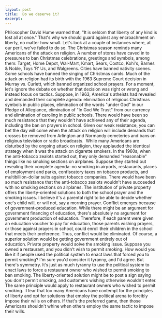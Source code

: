 ```yaml
---
layout: post
title:  Do we deserve it?
excerpt:
---
```












Philosopher David Hume warned that, "It is seldom that liberty of any kind is lost all at once." That's why we should guard against any encroachment on liberty, no matter how small. Let's look at a couple of instances where, at our peril, we've failed to do so. The Christmas season reminds many Americans of the attack on religion. A number of stores have caved in to pressures to ban Christmas celebrations, greetings and symbols, among them: Target, Home Depot, Wal-Mart, Kmart, Sears, Costco, Kohl's, Barnes & Noble, Toys 'R' Us, and Walgreens. Cities have banned nativity scenes. Some schools have banned the singing of Christmas carols. Much of the attack on religion had its birth with the 1963 Supreme Court decision in Murray vs. Curlett, which banned organized school prayers. For a moment, let's ignore the debate on whether that decision was right or wrong and instead focus on tactics. Suppose, in 1963, America's atheists had revealed and demanded their complete agenda: elimination of religious Christmas symbols in public places, elimination of the words "under God" in our Pledge of Allegiance, elimination of "In God We Trust" from our currency and elimination of caroling in public schools. There would have been so much resistance that they wouldn't have achieved any of their agenda, including the ban on prayers in school. Given our weak resistance, you can bet the day will come when the attack on religion will include demands that crosses be removed from Arlington and Normandy cemeteries and bans on religious television or radio broadcasts.  While many Americans are disturbed by the ongoing attack on religion, they applauded the identical strategy when it was the attack on cigarette smokers. In the 1960s, when the anti-tobacco zealots started out, they only demanded "reasonable" things like no smoking sections on airplanes. Suppose they started out revealing their complete agenda: no smoking in airports, restaurants, places of employment and parks, confiscatory taxes on tobacco products, and multibillion-dollar suits against tobacco companies. There would have been so much resistance that the anti-tobacco zealots wouldn't have succeeded with no smoking sections on airplanes. The institution of private property offers the liberty-oriented solutions to both the school prayer and the smoking issues. I believe it's a parental right to be able to decide whether one's child will, or will not, say a morning prayer. Conflict emerges because of government-produced education. While there might be an argument for government financing of education, there's absolutely no argument for government production of education. Therefore, if each parent were given an education voucher to pay for education, those parents wishing prayers, or those against prayers in school, could enroll their children in the school that meets their preference. Thus, conflict would be eliminated. Of course, a superior solution would be getting government entirely out of education. Private property would solve the smoking issue. Suppose you owned a restaurant, and you didn't wish to permit smoking. How would you like it if people used the political system to enact laws that forced you to permit smoking? I'm sure you'd consider it tyranny, and I'd agree. But there's symmetry. It's just as much tyranny to use the political system to enact laws to force a restaurant owner who wished to permit smoking to ban smoking. The liberty-oriented solution might be to post a sign saying you don't permit smoking, and customers wishing otherwise wouldn't enter. The same principle would apply to restaurant owners who wished to permit smoking.  I fear that too many Americans have contempt for the principles of liberty and opt for solutions that employ the political arena to forcibly impose their wills on others. If that's the preferred game, then those Americans shouldn't whine when others employ the same tactic to impose their wills.


